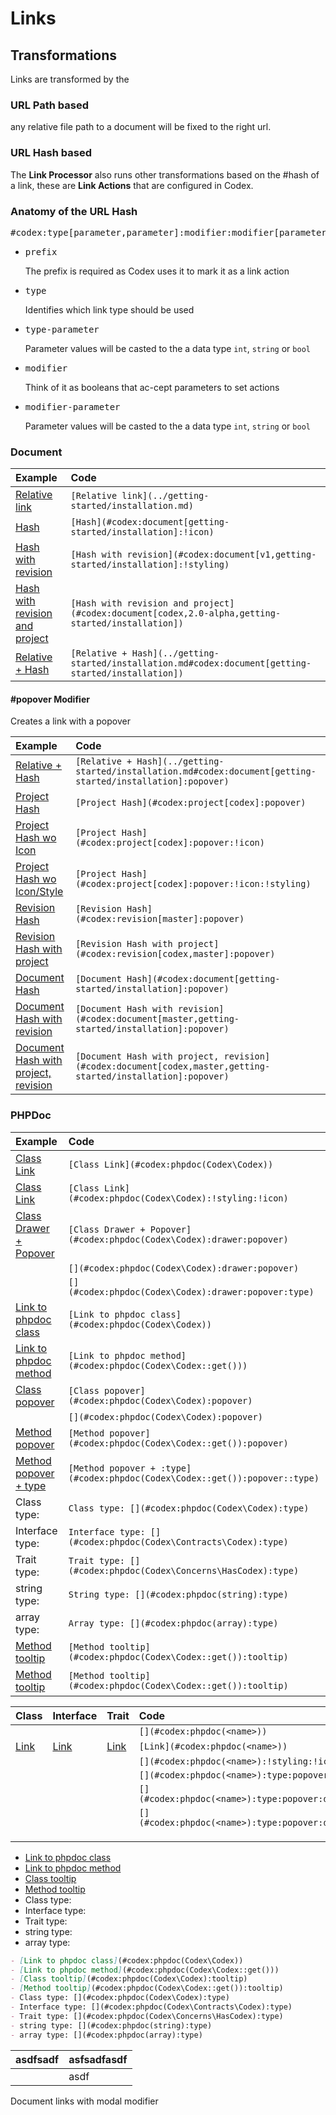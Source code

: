 <!--
title: Links
subtitle: Processors
links:
    define:
        doc: phpdoc(Codex\Processors\Links\$1):popover
-->

# Links

<!-- [Relative + Hash](../getting-started/installation.md#codex:doc[Link]) -->

## Transformations
Links are transformed by the [](#codex:phpdoc[Codex\Processors\LinksProcessor]:type:drawer:popover)

### URL Path based
any relative file path to a document will be fixed to the right url.

### URL Hash based 
The __Link Processor__ also runs other transformations based on the #hash of a link, 
these are __Link Actions__ that are configured in Codex.    

### Anatomy of the URL Hash
<pre><c-c teal>#codex</c-c>:<c-c deep-orange>type[</c-c><c-c green>parameter</c-c>,<c-c green>parameter</c-c><c-c deep-orange>]</c-c>:<c-c indigo>modifier</c-c>:<c-c indigo>modifier[</c-c><c-c green>parameter</c-c>,<c-c green>parameter</c-c><c-c indigo>]</c-c>:<c-c indigo>modifier</c-c>:<c-c indigo>modifier[</c-c><c-c green>parameter</c-c><c-c indigo>]</c-c></pre>

- <pre><c-c teal>prefix</c-c></pre> The prefix is required as Codex uses it to mark it as a link action 
- <pre><c-c deep-orange>type</c-c></pre> Identifies which link type should be used 
- <pre><c-c green>type-parameter</c-c></pre> Parameter values will be casted to the a data type <code>int</code>, <code>string</code> or <code>bool</code>   
- <pre><c-c indigo>modifier</c-c></pre> Think of it as booleans that ac-cept parameters to set actions
- <pre><c-c green>modifier-parameter</c-c></pre> Parameter values will be casted to the a data type <code>int</code>, <code>string</code> or <code>bool</code>   


### Document

| Example                                                                                            | Code                                                                                                 |
|:---------------------------------------------------------------------------------------------------|:-----------------------------------------------------------------------------------------------------|
| [Relative link](../getting-started/installation.md)                                                | `[Relative link](../getting-started/installation.md)`                                                |
| [Hash](#codex:document[getting-started/installation]:!icon)                                        | `[Hash](#codex:document[getting-started/installation]:!icon)`                                        |
| [Hash with revision](#codex:document[v1,getting-started/installation]:!styling)                    | `[Hash with revision](#codex:document[v1,getting-started/installation]:!styling)`                    |
| [Hash with revision and project](#codex:document[codex,2.0-alpha,getting-started/installation])    | `[Hash with revision and project](#codex:document[codex,2.0-alpha,getting-started/installation])`    |
| [Relative + Hash](../getting-started/installation.md#codex:document[getting-started/installation]) | `[Relative + Hash](../getting-started/installation.md#codex:document[getting-started/installation])` |


#### #popover Modifier
Creates a link with a popover

| Example                                                                                                    | Code                                                                                                                         |
|:-----------------------------------------------------------------------------------------------------------|:-----------------------------------------------------------------------------------------------------------------------------|
| [Relative + Hash](../getting-started/installation.md#codex:document[getting-started/installation]:popover) | `[Relative + Hash](../getting-started/installation.md#codex:document[getting-started/installation]:popover)`                 |
| [Project Hash](#codex:project[codex]:popover)                                                              | `[Project Hash](#codex:project[codex]:popover)                                                              `                |
| [Project Hash wo Icon](#codex:project[codex]:popover:!icon)                                                | `[Project Hash](#codex:project[codex]:popover:!icon)                                                              `          |
| [Project Hash wo Icon/Style](#codex:project[codex]:popover:!icon:!styling)                                 | `[Project Hash](#codex:project[codex]:popover:!icon:!styling)                                                              ` |
| [Revision Hash](#codex:revision[master]:popover)                                                           | `[Revision Hash](#codex:revision[master]:popover)`                                                                           |
| [Revision Hash with project](#codex:revision[codex,master]:popover)                                        | `[Revision Hash with project](#codex:revision[codex,master]:popover)`                                                        |
| [Document Hash](#codex:document[getting-started/installation]:popover)                                     | `[Document Hash](#codex:document[getting-started/installation]:popover)`                                                     |
| [Document Hash with revision](#codex:document[master,getting-started/installation]:popover)                | `[Document Hash with revision](#codex:document[master,getting-started/installation]:popover)`                                |
| [Document Hash with project, revision](#codex:document[codex,master,getting-started/installation]:popover) | `[Document Hash with project, revision](#codex:document[codex,master,getting-started/installation]:popover)`                 |



<!--#### #modal Modifier
Opens a document in a modal

| Example                                                                                                    | Code                                                                                                          |
|:-----------------------------------------------------------------------------------------------------------|:--------------------------------------------------------------------------------------------------------------|
| [Relative + Hash](../getting-started/installation.md#codex:document[getting-started/installation]:modal) | `[Relative + Hash](../getting-started/installation.md#codex:document[getting-started/installation]:modal)`  |
| [Project Hash](#codex:project[codex]:modal)                                                              | `[Project Hash](#codex:project[codex]:modal)                                                              ` |
| [Revision Hash](#codex:revision[master]:modal)                                                           | `[Revision Hash](#codex:revision[master]:modal)`                                                            |
| [Revision Hash with project](#codex:revision[codex,master]:modal)                                        | `[Revision Hash with project](#codex:revision[codex,master]:modal)`                                         |
| [Document Hash](#codex:document[getting-started/installation]:modal)                                     | `[Document Hash](#codex:document[getting-started/installation]:modal)`                                      |
| [Document Hash with revision](#codex:document[master,getting-started/installation]:modal)                | `[Document Hash with revision](#codex:document[master,getting-started/installation]:modal)`                 |
| [Document Hash with project, revision](#codex:document[codex,master,getting-started/installation]:modal) | `[Document Hash with project, revision](#codex:document[codex,master,getting-started/installation]:modal)`  |
-->

### PHPDoc

| Example                                                                 | Code                                                                        |
|:------------------------------------------------------------------------|:----------------------------------------------------------------------------|
| [Class Link](#codex:phpdoc(Codex\Codex))                                | `[Class Link](#codex:phpdoc(Codex\Codex))`                                  |
| [Class Link](#codex:phpdoc(Codex\Codex):!styling:!icon)                 | `[Class Link](#codex:phpdoc(Codex\Codex):!styling:!icon)`                   |
| [Class Drawer + Popover](#codex:phpdoc(Codex\Codex):drawer:popover)     | `[Class Drawer + Popover](#codex:phpdoc(Codex\Codex):drawer:popover)`       |
| [](#codex:phpdoc(Codex\Codex):drawer:popover)                           | `[](#codex:phpdoc(Codex\Codex):drawer:popover)`                             |
| [](#codex:phpdoc(Codex\Codex):drawer:popover:type)                      | `[](#codex:phpdoc(Codex\Codex):drawer:popover:type)`                        |
| [Link to phpdoc class](#codex:phpdoc(Codex\Codex))                      | `[Link to phpdoc class](#codex:phpdoc(Codex\Codex))`                        |
| [Link to phpdoc method](#codex:phpdoc(Codex\Codex::get()))              | `[Link to phpdoc method](#codex:phpdoc(Codex\Codex::get()))`                |
| [Class popover](#codex:phpdoc(Codex\Codex):popover)                     | `[Class popover](#codex:phpdoc(Codex\Codex):popover)`                       |
| [](#codex:phpdoc(Codex\Codex):popover)                                  | `[](#codex:phpdoc(Codex\Codex):popover)`                                    |
| [Method popover](#codex:phpdoc(Codex\Codex::get()):popover)             | `[Method popover](#codex:phpdoc(Codex\Codex::get()):popover)`               |
| [Method popover + type](#codex:phpdoc(Codex\Codex::get()):popover:type) | `[Method popover + :type](#codex:phpdoc(Codex\Codex::get()):popover::type)` |
| Class type: [](#codex:phpdoc(Codex\Codex):type)                         | `Class type: [](#codex:phpdoc(Codex\Codex):type)`                           |
| Interface type: [](#codex:phpdoc(Codex\Contracts\Codex):type)           | `Interface type: [](#codex:phpdoc(Codex\Contracts\Codex):type)`             |
| Trait type: [](#codex:phpdoc(Codex\Concerns\HasCodex):type)             | `Trait type: [](#codex:phpdoc(Codex\Concerns\HasCodex):type)`               |
| string type: [](#codex:phpdoc(string):type)                             | `String type: [](#codex:phpdoc(string):type)`                               |
| array type: [](#codex:phpdoc(array):type)                               | `Array type: [](#codex:phpdoc(array):type)`                                 |
| [Method tooltip](#codex:phpdoc(Codex\Codex::get()):tooltip)             | `[Method tooltip](#codex:phpdoc(Codex\Codex::get()):tooltip)`               |
| [Method tooltip](#codex:phpdoc(Codex\Codex::get()):tooltip)             | `[Method tooltip](#codex:phpdoc(Codex\Codex::get()):tooltip)`               |


| Class                                              | Interface                                                    | Trait                                                          | Code                                            |
|:---------------------------------------------------|:-------------------------------------------------------------|:---------------------------------------------------------------|:------------------------------------------------|
| [](#codex:phpdoc(Codex\Codex))                     | [](#codex:phpdoc(Codex\Contracts\Codex))                     | [](#codex:phpdoc(Codex\Concerns\Bootable))                     | `[](#codex:phpdoc(<name>))`                     |
| [Link](#codex:phpdoc(Codex\Codex))                 | [Link](#codex:phpdoc(Codex\Contracts\Codex))                 | [Link](#codex:phpdoc(Codex\Concerns\Bootable))                 | `[Link](#codex:phpdoc(<name>))`                 |
| [](#codex:phpdoc(Codex\Codex):!styling:!icon)      | [](#codex:phpdoc(Codex\Contracts\Codex):!styling:!icon)      | [](#codex:phpdoc(Codex\Concerns\Bootable):!styling:!icon)      | `[](#codex:phpdoc(<name>):!styling:!icon)`      |
| [](#codex:phpdoc(Codex\Codex):type:popover)        | [](#codex:phpdoc(Codex\Contracts\Codex):type:popover)        | [](#codex:phpdoc(Codex\Concerns\Bootable):type:popover)        | `[](#codex:phpdoc(<name>):type:popover)`        |
| [](#codex:phpdoc(Codex\Codex):type:popover:drawer) | [](#codex:phpdoc(Codex\Contracts\Codex):type:popover:drawer) | [](#codex:phpdoc(Codex\Concerns\Bootable):type:popover:drawer) | `[](#codex:phpdoc(<name>):type:popover:drawer)` |
| [](#codex:phpdoc(Codex\Codex):type)                | [](#codex:phpdoc(Codex\Contracts\Codex):type)                | [](#codex:phpdoc(Codex\Concerns\Bootable):type)                | `[](#codex:phpdoc(<name>):type:popover:drawer)` |
|                                                    |                                                              |                                                                |                                                 |
|                                                    |                                                              |                                                                |                                                 |
|                                                    |                                                              |                                                                |                                                 |




- [Link to phpdoc class](#codex:phpdoc(Codex\Codex))           
- [Link to phpdoc method](#codex:phpdoc(Codex\Codex::get()))   
- [Class tooltip](#codex:phpdoc(Codex\Codex):tooltip)          
- [Method tooltip](#codex:phpdoc(Codex\Codex::get()):tooltip)  
- Class type: [](#codex:phpdoc(Codex\Codex):type)              
- Interface type: [](#codex:phpdoc(Codex\Contracts\Codex):type)
- Trait type: [](#codex:phpdoc(Codex\Concerns\HasCodex):type)  
- string type: [](#codex:phpdoc(string):type)                  
- array type: [](#codex:phpdoc(array):type)                    

```markdown
- [Link to phpdoc class](#codex:phpdoc(Codex\Codex))           
- [Link to phpdoc method](#codex:phpdoc(Codex\Codex::get()))   
- [Class tooltip](#codex:phpdoc(Codex\Codex):tooltip)          
- [Method tooltip](#codex:phpdoc(Codex\Codex::get()):tooltip)  
- Class type: [](#codex:phpdoc(Codex\Codex):type)              
- Interface type: [](#codex:phpdoc(Codex\Contracts\Codex):type)
- Trait type: [](#codex:phpdoc(Codex\Concerns\HasCodex):type)  
- string type: [](#codex:phpdoc(string):type)                  
- array type: [](#codex:phpdoc(array):type)                 
```    

| asdfsadf | asfsadfasdf |
|:---------|:------------|
|          | asdf        |


Document links with modal modifier 
